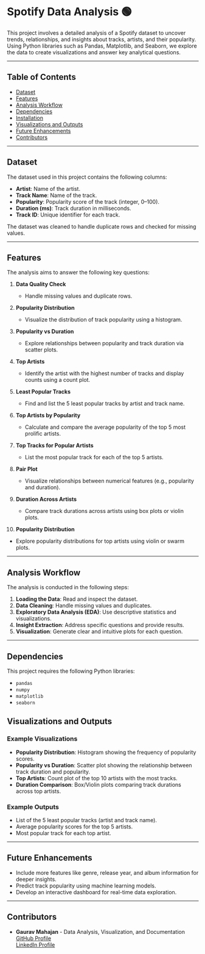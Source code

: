 # Spotify Data Analysis 🟢

This project involves a detailed analysis of a Spotify dataset to uncover trends, relationships, and insights about tracks, artists, and their popularity. Using Python libraries such as Pandas, Matplotlib, and Seaborn, we explore the data to create visualizations and answer key analytical questions.

---

## Table of Contents
- [Dataset](#dataset)
- [Features](#features)
- [Analysis Workflow](#analysis-workflow)
- [Dependencies](#dependencies)
- [Installation](#installation)
- [Visualizations and Outputs](#visualizations-and-outputs)
- [Future Enhancements](#future-enhancements)
- [Contributors](#contributors)

---

## Dataset

The dataset used in this project contains the following columns:
- **Artist**: Name of the artist.
- **Track Name**: Name of the track.
- **Popularity**: Popularity score of the track (integer, 0–100).
- **Duration (ms)**: Track duration in milliseconds.
- **Track ID**: Unique identifier for each track.

The dataset was cleaned to handle duplicate rows and checked for missing values.

---

## Features

The analysis aims to answer the following key questions:
1. **Data Quality Check**  
   - Handle missing values and duplicate rows.

2. **Popularity Distribution**  
   - Visualize the distribution of track popularity using a histogram.

3. **Popularity vs Duration**  
   - Explore relationships between popularity and track duration via scatter plots.

4. **Top Artists**  
   - Identify the artist with the highest number of tracks and display counts using a count plot.

5. **Least Popular Tracks**  
   - Find and list the 5 least popular tracks by artist and track name.

6. **Top Artists by Popularity**  
   - Calculate and compare the average popularity of the top 5 most prolific artists.

7. **Top Tracks for Popular Artists**  
   - List the most popular track for each of the top 5 artists.

8. **Pair Plot**  
   - Visualize relationships between numerical features (e.g., popularity and duration).

9. **Duration Across Artists**  
   - Compare track durations across artists using box plots or violin plots.

10. **Popularity Distribution**  
   - Explore popularity distributions for top artists using violin or swarm plots.

---

## Analysis Workflow

The analysis is conducted in the following steps:
1. **Loading the Data**: Read and inspect the dataset.
2. **Data Cleaning**: Handle missing values and duplicates.
3. **Exploratory Data Analysis (EDA)**: Use descriptive statistics and visualizations.
4. **Insight Extraction**: Address specific questions and provide results.
5. **Visualization**: Generate clear and intuitive plots for each question.

---

## Dependencies

This project requires the following Python libraries:
- `pandas`
- `numpy`
- `matplotlib`
- `seaborn`

## Visualizations and Outputs

### Example Visualizations
- **Popularity Distribution**: Histogram showing the frequency of popularity scores.
- **Popularity vs Duration**: Scatter plot showing the relationship between track duration and popularity.
- **Top Artists**: Count plot of the top 10 artists with the most tracks.
- **Duration Comparison**: Box/Violin plots comparing track durations across top artists.

### Example Outputs
- List of the 5 least popular tracks (artist and track name).
- Average popularity scores for the top 5 artists.
- Most popular track for each top artist.

---

## Future Enhancements

- Include more features like genre, release year, and album information for deeper insights.
- Predict track popularity using machine learning models.
- Develop an interactive dashboard for real-time data exploration.

---

## Contributors

- **Gaurav Mahajan** - Data Analysis, Visualization, and Documentation  
  [GitHub Profile](http://github.cm/Gaurav1641)  
  [LinkedIn Profile](linkedin.com/in/gaurav-mahajan-49783622b)


